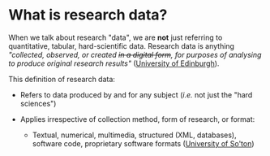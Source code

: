 # What is research data?

When we talk about research "data", we are **not** just referring to quantitative, tabular, hard-scientific data. Research data is anything *"collected, observed, or created ~~in a digital form~~, for purposes of analysing to produce original research results"* ([University of Edinburgh](http://www.ed.ac.uk/schools-departments/information-services/services/research-support/data-library/data-repository/definitions)).

This definition of research data:

* Refers to data produced by and for any subject (*i.e.* not just the "hard sciences")

* Applies irrespective of collection method, form of research, or format:
    * Textual, numerical, multimedia, structured (XML, databases), software code, proprietary software formats ([University of So'ton](http://eprints.soton.ac.uk/338816/))

<!--- Examples of research data? -->